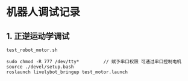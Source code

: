 # 机器人调试记录

## 1. 正逆运动学调试

```
test_robot_motor.sh

sudo chmod -R 777 /dev/tty*         // 赋予串口权限 可通过串口控制电机
source ./devel/setup.bash 
roslaunch livelybot_bringup test_motor.launch
```

